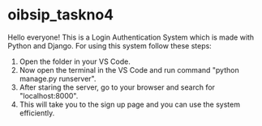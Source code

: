 # oibsip_taskno4
Hello everyone! This is a Login Authentication System which is made with Python and Django.
For using this system follow these steps:
1. Open the folder in your VS Code.
2. Now open the terminal in the VS Code and run command "python manage.py runserver".
3. After staring the server, go to your browser and search for "localhost:8000".
4. This will take you to the sign up page and you can use the system efficiently. 

